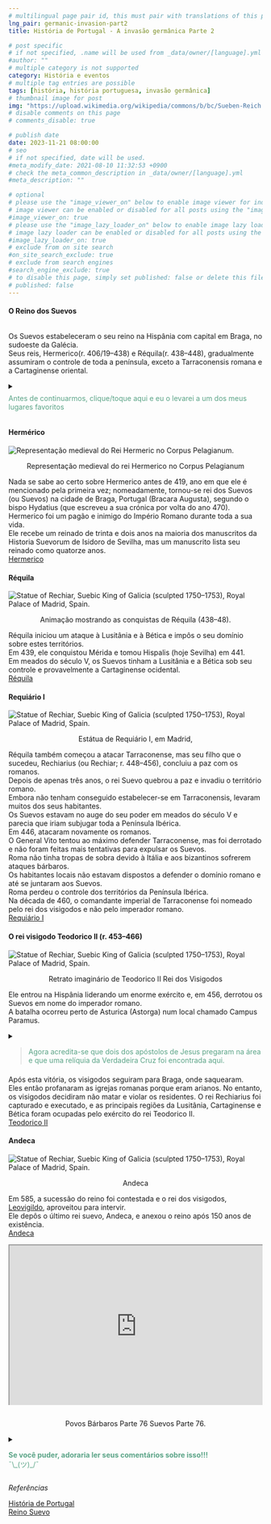 ```yaml
---
# multilingual page pair id, this must pair with translations of this page. (This name must be unique)
lng_pair: germanic-invasion-part2
title: História de Portugal - A invasão germânica Parte 2

# post specific
# if not specified, .name will be used from _data/owner/[language].yml
#author: ""
# multiple category is not supported
category: História e eventos
# multiple tag entries are possible
tags: [história, história portuguesa, invasão germânica]
# thumbnail image for post
img: "https://upload.wikimedia.org/wikipedia/commons/b/bc/Sueben-Reich.jpg"
# disable comments on this page
# comments_disable: true

# publish date
date: 2023-11-21 08:00:00
# seo
# if not specified, date will be used.
#meta_modify_date: 2021-08-10 11:32:53 +0900
# check the meta_common_description in _data/owner/[language].yml
#meta_description: ""

# optional
# please use the "image_viewer_on" below to enable image viewer for individual pages or posts (_posts/ or [language]/_posts folders).
# image viewer can be enabled or disabled for all posts using the "image_viewer_posts: true" setting in _data/conf/main.yml.
#image_viewer_on: true
# please use the "image_lazy_loader_on" below to enable image lazy loader for individual pages or posts (_posts/ or [language]/_posts folders).
# image lazy loader can be enabled or disabled for all posts using the "image_lazy_loader_posts: true" setting in _data/conf/main.yml.
#image_lazy_loader_on: true
# exclude from on site search
#on_site_search_exclude: true
# exclude from search engines
#search_engine_exclude: true
# to disable this page, simply set published: false or delete this file
# published: false
---
```


<style>
    container{
              float:left;
			  width:100%;
			  margin-bottom: 10px;			                
             }
	image-container{
		width: 30%;
		float:left;
		border: hidden; 
		margin: 20px;
	}
	img{
		object-fit:contain;	  	
	}
    container-text{	
       /* width: 40%; 
        margin-left: 5px;*/
        display: block;
        margin-top: 20px; 
        padding-top: 1 px;
        /* border: solid 1px; */
	}

    ol{
        list-style-type: upper-roman;
        
    }

   /* used as <p class="vertical"></p> instead I can also use <blockquote> 
     or > in md
      */
    video-container{   
		width: 60%;
		float:left;
		border: hidden; 
		margin: 20px;
    }

    iframe{
       position: relative; 
        top: 0; 
        left: 0; 
        width: 100%; 
        height: 100%; 
        object-fit-contain;
    }


	.vertical{
    border-left: 4px solid;
    border-right: 4px solid;
    border-radius: 25px;
    color: blue;
    background-color: #111111;
	margin;0 0 0 -3;
    padding:0 0 0 1em

  }
  vertical-text{
	color: #bbbbbb;
  
  font-family: cursive;
  }
    /* frames text in middle of page */
  framed-text{
    display:block;
    border:inset;
    width:90%;
    margin:0.5em auto 0.5em auto;
    padding:0.5em;
  }
/** on hover paragraph **/
  .my-p{
        display:inline;
        color:#5ba487;
  }
  .my-p:hover{
    text-decoration: underline;
    cursor:pointer;
  }

  /** Center an element **/
.center {
  display: block;
  margin-left: auto;
  margin-right: auto;
  margin-bottom: 1em;
  }

  /* coffee */
  .container {
  width: 300px;
  height: 280px;
  position: relative;
  top: calc(50% - 140px);
  left: calc(50% - 150px);
}
.coffee-header {
  width: 100%;
  height: 80px;
  position: absolute;
  top: 0;
  left: 0;
  background-color: #ddcfcc;
  border-radius: 10px;
}
.coffee-header__buttons {
  width: 25px;
  height: 25px;
  position: absolute;
  top: 25px;
  background-color: #282323;
  border-radius: 50%;
}
.coffee-header__buttons::after {
  content: "";
  width: 8px;
  height: 8px;
  position: absolute;
  bottom: -8px;
  left: calc(50% - 4px);
  background-color: #615e5e;
}
.coffee-header__button-one {
  left: 15px;
}
.coffee-header__button-two {
  left: 50px;
}
.coffee-header__display {
  width: 50px;
  height: 50px;
  position: absolute;
  top: calc(50% - 25px);
  left: calc(50% - 25px);
  border-radius: 50%;
  background-color: #9acfc5;
  border: 5px solid #43beae;
  box-sizing: border-box;
}
.coffee-header__details {
  width: 8px;
  height: 20px;
  position: absolute;
  top: 10px;
  right: 10px;
  background-color: #9b9091;
  box-shadow: -12px 0 0 #9b9091, -24px 0 0 #9b9091;
}
.coffee-medium {
  width: 90%;
  height: 160px;
  position: absolute;
  top: 80px;
  left: calc(50% - 45%);
  background-color: #bcb0af;
}
.coffee-medium:before {
  content: "";
  width: 90%;
  height: 100px;
  background-color: #776f6e;
  position: absolute;
  bottom: 0;
  left: calc(50% - 45%);
  border-radius: 20px 20px 0 0;
}
.coffe-medium__exit {
  width: 60px;
  height: 20px;
  position: absolute;
  top: 0;
  left: calc(50% - 30px);
  background-color: #231f20;
}
.coffe-medium__exit::before {
  content: "";
  width: 50px;
  height: 20px;
  border-radius: 0 0 50% 50%;
  position: absolute;
  bottom: -20px;
  left: calc(50% - 25px);
  background-color: #231f20;
}
.coffe-medium__exit::after {
  content: "";
  width: 10px;
  height: 10px;
  position: absolute;
  bottom: -30px;
  left: calc(50% - 5px);
  background-color: #231f20;
}
.coffee-medium__arm {
  width: 70px;
  height: 20px;
  position: absolute;
  top: 15px;
  right: 25px;
  background-color: #231f20;
}
.coffee-medium__arm::before {
  content: "";
  width: 15px;
  height: 5px;
  position: absolute;
  top: 7px;
  left: -15px;
  background-color: #9e9495;
}
.coffee-medium__cup {
  width: 80px;
  height: 47px;
  position: absolute;
  bottom: 0;
  left: calc(50% - 40px);
  background-color: #FFF;
  border-radius: 0 0 70px 70px / 0 0 110px 110px;
}
.coffee-medium__cup::after {
  content: "";
  width: 20px;
  height: 20px;
  position: absolute;
  top: 6px;
  right: -13px;
  border: 5px solid #FFF;
  border-radius: 50%;
}
@keyframes liquid {
  0% {
    height: 0px;  
    opacity: 1;
  }
  5% {
    height: 0px;  
    opacity: 1;
  }
  20% {
    height: 62px;  
    opacity: 1;
  }
  95% {
    height: 62px;
    opacity: 1;
  }
  100% {
    height: 62px;
    opacity: 0;
  }
}
.coffee-medium__liquid {
  width: 6px;
  height: 63px;
  opacity: 0;
  position: absolute;
  top: 50px;
  left: calc(50% - 3px);
  background-color: #74372b;
  animation: liquid 4s 4s linear infinite;
}
.coffee-medium__smoke {
  width: 8px;
  height: 20px;
  position: absolute;  
  border-radius: 5px;
  background-color: #b3aeae;
}
@keyframes smokeOne {
  0% {
    bottom: 20px;
    opacity: 0;
  }
  40% {
    bottom: 50px;
    opacity: .5;
  }
  80% {
    bottom: 80px;
    opacity: .3;
  }
  100% {
    bottom: 80px;
    opacity: 0;
  }
}
@keyframes smokeTwo {
  0% {
    bottom: 40px;
    opacity: 0;
  }
  40% {
    bottom: 70px;
    opacity: .5;
  }
  80% {
    bottom: 80px;
    opacity: .3;
  }
  100% {
    bottom: 80px;
    opacity: 0;
  }
}
.coffee-medium__smoke-one {
  opacity: 0;
  bottom: 50px;
  left: 102px;
  animation: smokeOne 3s 4s linear infinite;
}
.coffee-medium__smoke-two {
  opacity: 0;
  bottom: 70px;
  left: 118px;
  animation: smokeTwo 3s 5s linear infinite;
}
.coffee-medium__smoke-three {
  opacity: 0;
  bottom: 65px;
  right: 118px;
  animation: smokeTwo 3s 6s linear infinite;
}
.coffee-medium__smoke-for {
  opacity: 0;
  bottom: 50px;
  right: 102px;
  animation: smokeOne 3s 5s linear infinite;
}
.coffee-footer {
  width: 95%;
  height: 15px;
  position: absolute;
  bottom: 25px;
  left: calc(50% - 47.5%);
  background-color: #41bdad;
  border-radius: 10px;
}
.coffee-footer::after {
  content: "";
  width: 106%;
  height: 26px;
  position: absolute;
  bottom: -25px;
  left: -8px;
  background-color: #000;
}


</style>

<div>
   <h4>O Reino dos Suevos</h4>
    <img class="center" src="https://upload.wikimedia.org/wikipedia/commons/b/bc/Sueben-Reich.jpg" alt="" >
    <p>
    Os Suevos estabeleceram o seu reino na Hispânia com capital em Braga, no sudoeste da Galécia.<br>
    Seus reis, Hermerico(r. 406/19–438) e Réquila(r. 438–448), gradualmente assumiram o controle de toda a península, exceto a Tarraconensis romana e a Cartaginense oriental.
    </p>
</div>
<div>
<details>
      <summary>       
      <p style="margin: 0.5em 0 0.5em 0"><div class="my-p">Antes de continuarmos, clique/toque aqui e eu o levarei a um dos meus lugares favoritos</div><br></p>
      </summary>
       <div  style="margin:0.5em auto 0.5em auto;width:300px;height:280px;">
        <!-- Coffee machine -->
                <div class="container">
                <div class="coffee-header">
                <div class="coffee-header__buttons coffee-header__button-one"></div>
                <div class="coffee-header__buttons coffee-header__button-two"></div>
                <div class="coffee-header__display"></div>
                <div class="coffee-header__details"></div>
                </div>
                <div class="coffee-medium">
                <div class="coffe-medium__exit"></div>
                <div class="coffee-medium__arm"></div>
                <div class="coffee-medium__liquid"></div>
                <div class="coffee-medium__smoke coffee-medium__smoke-one"></div>
                <div class="coffee-medium__smoke coffee-medium__smoke-two"></div>
                <div class="coffee-medium__smoke coffee-medium__smoke-three"></div>
                <div class="coffee-medium__smoke coffee-medium__smoke-for"></div>
                <div class="coffee-medium__cup"></div>
                </div>
                <div class="coffee-footer"></div>
            </div>
            </div>
            <image-container>
            <img src="https://i.stack.imgur.com/YIcbV.png" alt="menus">
            </image-container>
            <p style="margin-top:1em">
            <span style="color:#5ba487">O texto nesta cor exibirá uma seção oculta com mais informações</span><br>
             <span style="color:#3389de">Observe que pode clicar (tocar) no texto nesta cor para direcioná-lo às referências</span><br>
             Você também pode alternar o esquema de cores no canto inferior esquerdo.<br>
             💡= tema claro<br>
             ☾ = tema escuro<br>
             Dependendo do tamanho da tela, pode ser necessário ativar o "Menu Hambúrguer" para que a opção apareça.<br>
             Neste site você também pode optar por ler este blog em ingles, selecione En [<strong>En</strong> Pt]<br>
             Agora, se você quiser ler este blog, ou um link que você abriu em outro idioma, basta selecionar traduzir no menu do seu navegador.<br>
             No Chrome é um menu “Kebab”.<br>
            </p>
            <container>
            <blockquote style="margin-top:1em; margin-bottom:1em">
            <p>            
            Então, você tomou seu café, relaxe e aproveite o blog.<br>
            ¯\_(ツ)_/¯<br>
            </p>  
            </blockquote>
            </container>        
      </details>
</div>
<div>
  <h4>Hermérico</h4>
  <img class="center" src="https://upload.wikimedia.org/wikipedia/commons/thumb/c/ca/O_rei_suevo_Hermerico_no_Corpus_Pelagianum_%28BNE_Mss_1513%29.jpg/220px-O_rei_suevo_Hermerico_no_Corpus_Pelagianum_%28BNE_Mss _1513% 29.jpg" alt = "Representação medieval do Rei Hermeric no Corpus Pelagianum.">
    <p style="text-align: center">Representação medieval do rei Hermerico no Corpus Pelagianum</p>
    <p>
  Nada se sabe ao certo sobre Hermerico antes de 419, ano em que ele é mencionado pela primeira vez; nomeadamente, tornou-se rei dos Suevos (ou Suevos) na cidade de Braga, Portugal (Bracara Augusta), segundo o bispo Hydatius (que escreveu a sua crónica por volta do ano 470).<br>
  Hermerico foi um pagão e inimigo do Império Romano durante toda a sua vida.<br>
  Ele recebe um reinado de trinta e dois anos na maioria dos manuscritos da Historia Suevorum de Isidoro de Sevilha, mas um manuscrito lista seu reinado como quatorze anos.<br>
  <a href="https://pt.wikipedia.org/wiki/Hermerico">Hermerico</a>
  </p>
</div>
<div>
    <h4>Réquila </h4>
       <img class="center" src="https://upload.wikimedia.org/wikipedia/commons/thumb/2/27/Rechila.gif/350px-Rechila.gif" alt="Statue of Rechiar, Suebic King of Galicia (sculpted 1750–1753), Royal Palace of Madrid, Spain.">
    <p style="text-align: center">Animação mostrando as conquistas de Réquila (438–48).</p>
    <p>
    Réquila iniciou um ataque à Lusitânia e à Bética e impôs o seu domínio sobre estes territórios.<br>
    Em 439, ele conquistou Mérida e tomou Hispalis (hoje Sevilha) em 441.<br>
    Em meados do século V, os Suevos tinham a Lusitânia e a Bética sob seu controle e provavelmente a Cartaginense ocidental.<br>
    <a href="https://pt.wikipedia.org/wiki/R%C3%A9quila">Réquila </a>
    </p>
</div>
<div>
    <h4>Requiário I</h4>
    <img class="center" src="https://upload.wikimedia.org/wikipedia/commons/thumb/8/86/Statue_of_Rechiar%2C_Suebic_King_of_Galicia_%28sculpted_1750%E2%80%931753%29%2C_Royal_Palace_of_Madrid%2C_Spain_-_20080109-ret.jpg/220px-Statue_of_Rechiar%2C_Suebic_King_of_Galicia_%28sculpted_1750%E2%80%931753%29%2C_Royal_Palace_of_Madrid%2C_Spain_-_20080109-ret.jpg" alt="Statue of Rechiar, Suebic King of Galicia (sculpted 1750–1753), Royal Palace of Madrid, Spain.">
    <p style="text-align: center">Estátua de Requiário I, em Madrid,</p>
    <p>
    Réquila também começou a atacar Tarraconense, mas seu filho que o sucedeu, Rechiarius (ou Rechiar; r. 448–456), concluiu a paz com os romanos.<br>
    Depois de apenas três anos, o rei Suevo quebrou a paz e invadiu o território romano.<br>
    Embora não tenham conseguido estabelecer-se em Tarraconensis, levaram muitos dos seus habitantes.<br>
    Os Suevos estavam no auge do seu poder em meados do século V e parecia que iriam subjugar toda a Península Ibérica.<br>
    Em 446, atacaram novamente os romanos.<br>
    O General Vito tentou ao máximo defender Tarraconense, mas foi derrotado e não foram feitas mais tentativas para expulsar os Suevos.<br>
    Roma não tinha tropas de sobra devido à Itália e aos bizantinos sofrerem ataques bárbaros.<br>
    Os habitantes locais não estavam dispostos a defender o domínio romano e até se juntaram aos Suevos.<br>
    Roma perdeu o controle dos territórios da Península Ibérica.<br>
    Na década de 460, o comandante imperial de Tarraconense foi nomeado pelo rei dos visigodos e não pelo imperador romano.<br>
    <a href="https://pt.wikipedia.org/wiki/Requi%C3%A1rio_I">Requiário I</a>
    </p>
</div>
<div>
    <h4>O rei visigodo Teodorico II (r. 453–466)</h4> 
    <img class="center" src="https://upload.wikimedia.org/wikipedia/commons/thumb/8/8c/08-TEODORICO.JPG/220px-08-TEODORICO.JPG" alt="Statue of Rechiar, Suebic King of Galicia (sculpted 1750–1753), Royal Palace of Madrid, Spain.">
    <p style="text-align: center">Retrato imaginário de Teodorico II
Rei dos Visigodos</p>
    <p>
    Ele entrou na Hispânia liderando um enorme exército e, em 456, derrotou os Suevos em nome do imperador romano.<br>
    A batalha ocorreu perto de Asturica (Astorga) num local chamado Campus Paramus.<br>
    </p> 
    <details> 
        <summary>   
        <blockquote style="margin-bottom:0.5em">    
        <span class="my-p">Agora acredita-se que dois dos apóstolos de Jesus pregaram na área e que uma relíquia da Verdadeira Cruz foi encontrada aqui.</span>        
        </blockquote>
        </summary>
    <framed-text>
        <h4>A batalha em um lugar chamado Campus Paramus.</h4>
        <p>
        Astorga foi demitida pelo rei visigodo Teodorico II em algum momento durante seu governo.<br>
        Em 5 de outubro de 456, na Batalha do Campus Paramus, a 19 km (12 milhas) de Astorga no Urbicus (Órbigo), Teodorico II, oitavo rei visigodo de 453 a 466 dC, liderou um exército para a Espanha e derrotou Rechiar, Suebico Rei da Galiza de 488 a 12/456.<br>
        Durante as ondas de invasão da península pelas tribos germânicas, um bispo foi o notável Turibius.<br>
        Ele documentou a conversão do rei suevo Remismund ao arianismo e trabalhou para restaurar as igrejas destruídas pelos visigodos.<br>
        O bispo pôde viajar para Roma, de onde trouxe o que se acredita ser uma relíquia da Verdadeira Cruz, para a qual fundou o Mosteiro de Santo Toribio de Liébana, onde ainda se conserva. Como os romanos controlavam a cidade, o cristianismo tornou-se muito popular nesta área durante a igreja primitiva.<br>
        </p>
        <details>
          <summary>
          <span class="my-p">Reza a lenda que São Tiago (Santiago) e São Paulo pregaram em Astorga e há provas de que existiu um bispado por volta do século III.<br></span>
          </summary>
          <framed-text>
          <h4>Tiago, o Maior</h4>
          <img class="center" src="https://upload.wikimedia.org/wikipedia/commons/thumb/e/e5/Peter_Paul_Rubens_-_St_James_the_Apostle_-_WGA20192.jpg/220px-Peter_Paul_Rubens_-_St_James_the_Apostle_-_WGA20192.jpg" alt="Statue of Rechiar, Suebic King of Galicia (sculpted 1750–1753), Royal Palace of Madrid, Spain.">
            <p style="text-align: center">São Tiago, o Velho (c. 1612–1613) por Peter Paul Rubens</p>
            <p>
            Tiago, o Maior (falecido em 44 DC) foi um dos Doze Apóstolos de Jesus.<br>
            Segundo o Novo Testamento, ele foi o segundo dos apóstolos a morrer (depois de Judas Iscariotes) e o primeiro a ser martirizado.<br> São Tiago é o padroeiro da Espanha e, segundo a tradição, seus restos mortais estão guardados em Santiago de Compostela na Galiza.<br>
            Ele também é conhecido como Tiago, filho de Zebedeu, São Tiago, o Maior, São Tiago, o Maior, São Tiago, o Velho, ou São Jacó ou Santiago.<br>
            <a href="https://pt.wikipedia.org/wiki/Santiago_Maior">São Tiago</a>       
            </p>
            </framed-text>
            <framed-text>
                <h4>Paulo de Tarso</h4>
                <img class="center" src="https://upload.wikimedia.org/wikipedia/commons/thumb/6/62/Rubens_apostel_paulus_grt.jpg/220px-Rubens_apostel_paulus_grt.jpg" alt="Statue of Rechiar, Suebic King of Galicia (sculpted 1750–1753), Royal Palace of Madrid, Spain.">
            <p style="text-align: center">São Paulo (c. 1611) de Peter Paul Rubens</p>
                <p>
                Paulo (também chamado Saulo de Tarso;[b] c. 5 - c. 64/65 DC), comumente conhecido como Paulo Apóstolo e São Paulo, foi um apóstolo cristão que espalhou os ensinamentos de Jesus no mundo do primeiro século. <br>
                Por suas contribuições para o Novo Testamento, ele é geralmente considerado uma das figuras mais importantes da Era Apostólica, e também fundou várias comunidades cristãs na Ásia Menor e na Europa de meados dos anos 40 a meados dos anos 50 dC.<br>
                <a href="https://pt.wikipedia.org/wiki/Paulo_de_Tarso">Paulo de Tarso</a>
                </p>
            </framed-text>
            </details> 
        <p>
         Bem no início do pontificado de Leão I, nos anos 444-447, Turíbio, o bispo de Astorga em Leão, enviou a Roma um memorando alertando que o priscilianismo não estava de forma alguma morto, relatando que contava até mesmo com bispos entre seus apoiadores, e pedindo a ajuda da Sé Romana.<br>
        A distância era intransponível no século V.<br>
        Tribos germânicas, os visigodos, assumiram o controle de Astorga e destruíram a cidade romana.<br>
        No entanto, prosperou com a ajuda dos santos Turíbio, Frutuoso e Valério.<br>
        <a href="https://kids.kiddle.co/Astorga,_Spain">Astorga, Spain facts for kids</a>
        </p>
        <h4>Vera Cruz</h4>
        <img src="https://images.fineartamerica.com/images/artworkimages/mediumlarge/1/santo-toribio-the-true-cross-2-diana-sainz.jpg" alt="Santo Toribio - THE TRUE CROSS - 2 by Diana Raquel Sainz">
        <p>
        A Verdadeira Cruz é o nome dado às partes que se acredita serem da própria cruz sobre a qual Jesus foi crucificado.<br>
        <a href="https://kids.kiddle.co/True_Cross">True Cross facts for kids</a>
        </p>
    </framed-text>
    </details>
    <p>
    Após esta vitória, os visigodos seguiram para Braga, onde saquearam.<br>
    Eles então profanaram as igrejas romanas porque eram arianos. No entanto, os visigodos decidiram não matar e violar os residentes. O rei Rechiarius foi capturado e executado, e as principais regiões da Lusitânia, Cartaginense e Bética foram ocupadas pelo exército do rei Teodorico II.<br> 
    <a href="https://pt.wikipedia.org/wiki/Teodorico_II">Teodorico II</a> 
    </p>    
</div>
<div>
    <h4>Andeca</h4>
    <img class="center" src="https://upload.wikimedia.org/wikipedia/commons/thumb/6/62/Moneda_Audeca.jpg/220px-Moneda_Audeca.jpg" alt="Statue of Rechiar, Suebic King of Galicia (sculpted 1750–1753), Royal Palace of Madrid, Spain.">
    <p style="text-align: center">Andeca</p>
    <p>
    Em 585, a sucessão do reino foi contestada e o rei dos visigodos, <a href="https://pt.wikipedia.org/wiki/Leovigildo">Leovigildo</a>, aproveitou para intervir.<br>
    Ele depôs o último rei suevo, Andeca, e anexou o reino após 150 anos de existência.<br>
    <a href="https://pt.wikipedia.org/wiki/Andeca">Andeca</a>
    </p>
</div>
<div
  style="
    position: relative;
    padding-bottom: 56.25%;
    padding-top: 35px;
    height: 0;
    margin-bottom: 2em;
    overflow: hidden;
  "
>
  <iframe
    style="position: absolute; top: 0; left: 0; width: 100%; height: 100%"
    src="https://www.youtube.com/embed/2gDBgb9lqN4?si=FHl9eI4DUTH4nugk"
    title="YouTube video player"
    allowfullscreen
  >
  </iframe>
</div>
<p style="position: relative; text-align: center">Povos Bárbaros Parte 76 Suevos Parte 76.</p>
<div>
<details>
        <summary>
        <p>
        <div class="my-p">
         <strong>Se você puder, adoraria ler seus comentários sobre isso!!!</strong><br>
        ¯\_(ツ)_/¯<br>
        </div>        
        </p>
        </summary>
        <p>
       Use <strong>DISQUS</strong> na parte inferior de cada blog para postar comentários.<br>
        Dessa forma, serei notificado quando você adicionar um comentário, etc.<br>
        É gratuito e fácil de usar, basta criar uma conta se for um novo usuário.<br>
        </p>
</details>
<div>
<p>
<i>Referências</i>
</p>
<p>
<a href="https://www.amazon.com/History-Portugal-Captivating-Portuguese-Countries/dp/1637165579">História de Portugal</a><br>
<a href="https://pt.wikipedia.org/wiki/Reino_Suevo">Reino Suevo</a>
</p>
</div>

